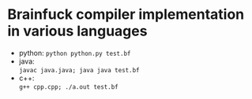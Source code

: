 # Brainfuck compiler implementation in various languages
- python:
`python python.py test.bf`
- java:  
`javac java.java; java java test.bf`
- c++:    
`g++ cpp.cpp; ./a.out test.bf`
